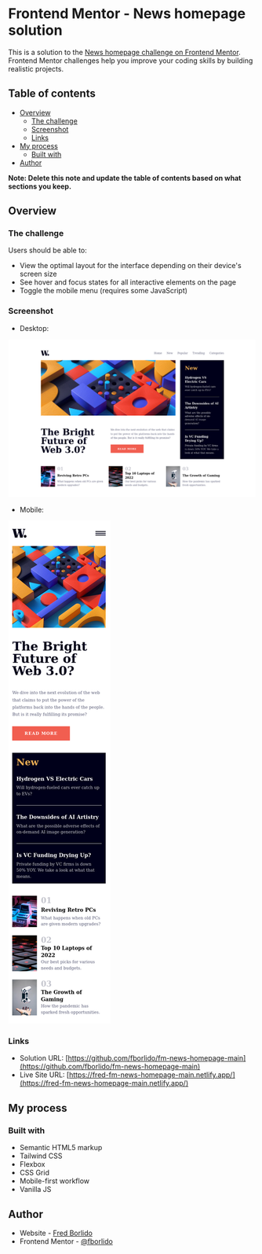 # Frontend Mentor - News homepage solution

This is a solution to the [News homepage challenge on Frontend Mentor](https://www.frontendmentor.io/challenges/news-homepage-H6SWTa1MFl). Frontend Mentor challenges help you improve your coding skills by building realistic projects.

## Table of contents

- [Overview](#overview)
  - [The challenge](#the-challenge)
  - [Screenshot](#screenshot)
  - [Links](#links)
- [My process](#my-process)
  - [Built with](#built-with)
- [Author](#author)

**Note: Delete this note and update the table of contents based on what sections you keep.**

## Overview

### The challenge

Users should be able to:

- View the optimal layout for the interface depending on their device's screen size
- See hover and focus states for all interactive elements on the page
- Toggle the mobile menu (requires some JavaScript)

### Screenshot

- Desktop:

![](./screenshots/Desktop.png)

- Mobile:

![](./screenshots/Mobile.png)

### Links

- Solution URL: [https://github.com/fborlido/fm-news-homepage-main](https://github.com/fborlido/fm-news-homepage-main)
- Live Site URL: [https://fred-fm-news-homepage-main.netlify.app/](https://fred-fm-news-homepage-main.netlify.app/)

## My process

### Built with

- Semantic HTML5 markup
- Tailwind CSS
- Flexbox
- CSS Grid
- Mobile-first workflow
- Vanilla JS

## Author

- Website - [Fred Borlido](https://github.com/fborlido)
- Frontend Mentor - [@fborlido](https://www.frontendmentor.io/profile/fborlido)
